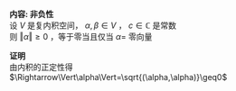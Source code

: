 **内容: 非负性**    
设 $V$ 是复内积空间， $\alpha,\beta\in V$ ， $c\in\mathbb{C}$ 是常数    
则 $\Vert\alpha\Vert\geq0$ ，等于零当且仅当 $\alpha=$ 零向量    
    
**证明**    
由内积的正定性得    
 $\Rightarrow\Vert\alpha\Vert=\sqrt{(\alpha,\alpha)}\geq0$     
